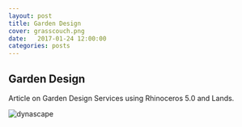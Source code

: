 ```yaml
---
layout: post
title: Garden Design
cover: grasscouch.png
date:   2017-01-24 12:00:00
categories: posts
---
```


## Garden Design


Article on Garden Design Services using Rhinoceros 5.0 and Lands. 

![dynascape](/flex/images/74k2.jpg) 
